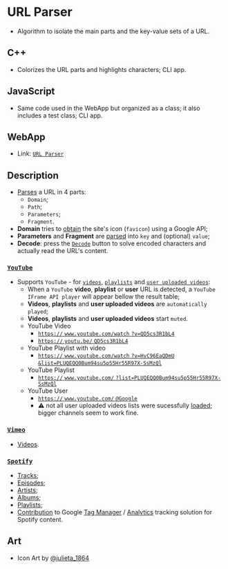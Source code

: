 # URL Parser

- Algorithm to isolate the main parts and the key-value sets of a URL.

## C++

- Colorizes the URL parts and highlights characters; CLI app.

## JavaScript

- Same code used in the WebApp but organized as a class; it also includes a test class; CLI app.

## WebApp 

- Link: [`URL Parser`](https://tomasfn87.github.io/url-parser/)

## Description

- [Parses](https://github.com/tomasfn87/url-parser/blob/main/index.html#L121) a URL in 4 parts:
  - `Domain`;
  - `Path`;
  - `Parameters`;
  - `Fragment`.
- **Domain** tries to [obtain](https://github.com/tomasfn87/url-parser/blob/main/index.html#L203) the site's icon (`favicon`) using a Google API;
- **Parameters** and **Fragment** are [parsed](https://github.com/tomasfn87/url-parser/blob/main/index.html#L104) into `key` and (optional) `value`;
- **Decode**: press the [`Decode`](https://github.com/tomasfn87/url-parser/blob/main/index.html#L152) button to solve encoded characters and actually read the URL's content.

### [`YouTube`](https://www.youtube.com)

- Supports `YouTube` - for [`videos`](https://github.com/tomasfn87/url-parser/blob/main/index.html#L321), [`playlists`](https://github.com/tomasfn87/url-parser/blob/main/index.html#L292) and [`user uploaded videos`](https://github.com/tomasfn87/url-parser/blob/main/index.html#L358):
  - When a `YouTube` **video**, **playlist** or **user** URL is detected, a `YouTube IFrame API player` will appear bellow the result table;
  - **Videos**, **playlists** and **user uploaded videos** are `automatically played`;
  - **Videos**, **playlists** and **user uploaded videos** start `muted`.
  - YouTube Video
    - [`https://` `www.youtube.com/watch` `?v=QD5cs3R1bL4`](https://www.youtube.com/watch?v=QD5cs3R1bL4)
    - [`https://` `youtu.be/` `QD5cs3R1bL4`](https://youtu.be/QD5cs3R1bL4)
  - YouTube Playlist with video
    - [`https://` `www.youtube.com/watch` `?v=HvC96EaQDmU` `&list=PLUQEQQ0Bum94su5p55Hr55R97X-SsMzQl`](https://www.youtube.com/watch?v=HvC96EaQDmU&list=PLUQEQQ0Bum94su5p55Hr55R97X-SsMzQl)
  - YouTube Playlist
    - [`https://` `www.youtube.com/` `?list=PLUQEQQ0Bum94su5p55Hr55R97X-SsMzQl`](https://www.youtube.com/?list=PLUQEQQ0Bum94su5p55Hr55R97X-SsMzQl)
  - YouTube User
    - [`https://` `www.youtube.com/` `@Google`](https://www.youtube.com/@Google)
    - :warning: not all user uploaded videos lists were sucessfully [loaded](https://github.com/tomasfn87/url-parser/blob/main/index.html#L441); bigger channels seem to work fine.

### [`Vimeo`](https://www.vimeo.com)

- [Videos](https://github.com/tomasfn87/url-parser/blob/main/index.html#L387).

### [`Spotify`](https://www.spotify.com)

- [Tracks](https://github.com/tomasfn87/url-parser/blob/main/index.html#L402);
- [Episodes](https://github.com/tomasfn87/url-parser/blob/main/index.html#L402);
- [Artists](https://github.com/tomasfn87/url-parser/blob/main/index.html#L402);
- [Albums](https://github.com/tomasfn87/url-parser/blob/main/index.html#L402);
- [Playlists](https://github.com/tomasfn87/url-parser/blob/main/index.html#L402);
- [Contribution](https://community.spotify.com/t5/Spotify-for-Developers/Spotify-iFrame-tracking-via-GTM-Any-code/m-p/6945950) to Google [Tag Manager](https://tagmanager.google.com) / [Analytics](https://analytics.google.com) tracking solution for Spotify content.

## Art

- Icon Art by [@julieta_1864](https://instagram.com/julieta_1864)
